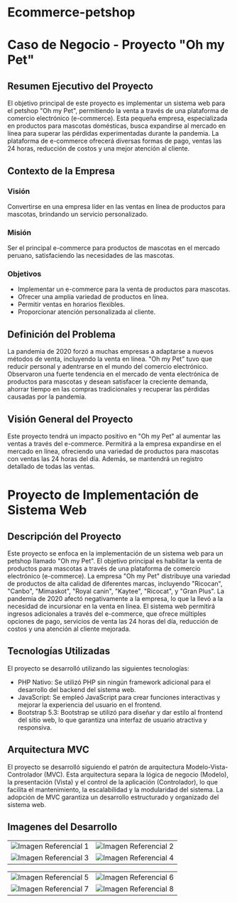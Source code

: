 # Ecommerce-petshop

# Caso de Negocio - Proyecto "Oh my Pet"

## Resumen Ejecutivo del Proyecto

El objetivo principal de este proyecto es implementar un sistema web para el petshop "Oh my Pet", permitiendo la venta a través de una plataforma de comercio electrónico (e-commerce). Esta pequeña empresa, especializada en productos para mascotas domésticas, busca expandirse al mercado en línea para superar las pérdidas experimentadas durante la pandemia. La plataforma de e-commerce ofrecerá diversas formas de pago, ventas las 24 horas, reducción de costos y una mejor atención al cliente.

## Contexto de la Empresa

### Visión

Convertirse en una empresa líder en las ventas en línea de productos para mascotas, brindando un servicio personalizado.

### Misión

Ser el principal e-commerce para productos de mascotas en el mercado peruano, satisfaciendo las necesidades de las mascotas.

### Objetivos

- Implementar un e-commerce para la venta de productos para mascotas.
- Ofrecer una amplia variedad de productos en línea.
- Permitir ventas en horarios flexibles.
- Proporcionar atención personalizada al cliente.

## Definición del Problema

La pandemia de 2020 forzó a muchas empresas a adaptarse a nuevos métodos de venta, incluyendo la venta en línea. "Oh my Pet" tuvo que reducir personal y adentrarse en el mundo del comercio electrónico. Observaron una fuerte tendencia en el mercado de venta electrónica de productos para mascotas y desean satisfacer la creciente demanda, ahorrar tiempo en las compras tradicionales y recuperar las pérdidas causadas por la pandemia.

## Visión General del Proyecto

Este proyecto tendrá un impacto positivo en "Oh my Pet" al aumentar las ventas a través del e-commerce. Permitirá a la empresa expandirse en el mercado en línea, ofreciendo una variedad de productos para mascotas con ventas las 24 horas del día. Además, se mantendrá un registro detallado de todas las ventas.

# Proyecto de Implementación de Sistema Web

## Descripción del Proyecto

Este proyecto se enfoca en la implementación de un sistema web para un petshop llamado "Oh my Pet". El objetivo principal es habilitar la venta de productos para mascotas a través de una plataforma de comercio electrónico (e-commerce). La empresa "Oh my Pet" distribuye una variedad de productos de alta calidad de diferentes marcas, incluyendo "Ricocan", "Canbo", "Mimaskot", "Royal canin", "Kaytee", "Ricocat", y "Gran Plus". La pandemia de 2020 afectó negativamente a la empresa, lo que la llevó a la necesidad de incursionar en la venta en línea. El sistema web permitirá ingresos adicionales a través del e-commerce, que ofrece múltiples opciones de pago, servicios de venta las 24 horas del día, reducción de costos y una atención al cliente mejorada.

## Tecnologías Utilizadas

El proyecto se desarrolló utilizando las siguientes tecnologías:

- PHP Nativo: Se utilizó PHP sin ningún framework adicional para el desarrollo del backend del sistema web.
- JavaScript: Se empleó JavaScript para crear funciones interactivas y mejorar la experiencia del usuario en el frontend.
- Bootstrap 5.3: Bootstrap se utilizó para diseñar y dar estilo al frontend del sitio web, lo que garantiza una interfaz de usuario atractiva y responsiva.

## Arquitectura MVC

El proyecto se desarrolló siguiendo el patrón de arquitectura Modelo-Vista-Controlador (MVC). Esta arquitectura separa la lógica de negocio (Modelo), la presentación (Vista) y el control de la aplicación (Controlador), lo que facilita el mantenimiento, la escalabilidad y la modularidad del sistema. La adopción de MVC garantiza un desarrollo estructurado y organizado del sistema web.



## Imagenes del Desarrollo
<table>
  <tr>
    <td><img src="https://i.imgur.com/Msf5jMI.jpg" alt="Imagen Referencial 1"></td>
    <td><img src="https://i.imgur.com/GR0M2gD.jpg" alt="Imagen Referencial 2"></td>
  </tr>
  <tr>
    <td><img src="https://i.imgur.com/fh0kpmb.jpg" alt="Imagen Referencial 3"></td>
    <td><img src="https://i.imgur.com/CYIqWTI.jpg" alt="Imagen Referencial 4"></td>
  </tr>
</table>

<table>
  <tr>
    <td><img src="https://i.imgur.com/yduvo1h.jpg" alt="Imagen Referencial 5"></td>
    <td><img src="https://i.imgur.com/kjxJoEF.jpg" alt="Imagen Referencial 6"></td>
  </tr>
  <tr>
    <td><img src="https://i.imgur.com/WKH6vFD.jpg" alt="Imagen Referencial 7"></td>
    <td><img src="https://i.imgur.com/eS2VICC.jpg" alt="Imagen Referencial 8"></td>
  </tr>
</table>

